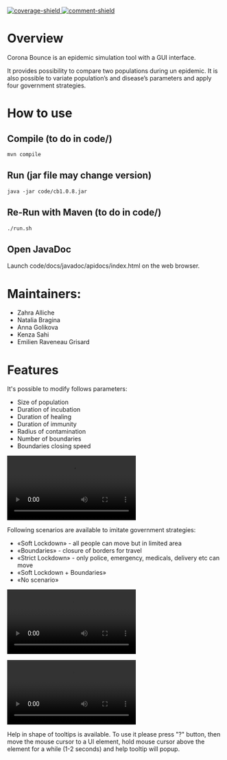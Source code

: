 [main]: https://gaufre.informatique.univ-paris-diderot.fr/raveneau/corona-bounce
[coverage-shield]: https://img.shields.io/badge/Coverage-35%25-yellow
[comment-shield]: https://img.shields.io/badge/Javadoc-100%25-brightgreen
[ ![coverage-shield][] ][main]
[ ![comment-shield][] ][main]


# **Overview**

Corona Bounce is an epidemic simulation tool with a GUI interface.

It provides possibility to compare two populations during un epidemic.
It is also possible to variate population’s and disease’s parameters and apply four government strategies.

# **How to use**

## Compile (to do in code/)
```
mvn compile
```

## Run (jar file may change version)
```
java -jar code/cb1.0.8.jar
```

## Re-Run with Maven (to do in code/)
```
./run.sh
```

## Open JavaDoc
Launch code/docs/javadoc/apidocs/index.html on the web browser.

# **Maintainers:**

* Zahra Alliche
* Natalia Bragina
* Anna Golikova
* Kenza Sahi
* Emilien Raveneau Grisard


# **Features**

It's possible to modify follows parameters:
* Size of population
* Duration of incubation
* Duration of healing
* Duration of immunity
* Radius of contamination
* Number of boundaries
* Boundaries closing speed 


![](code/target/project_1_resized.mp4)

Following scenarios are available to imitate government strategies:

* «Soft Lockdown» - all people can move but in limited area
* «Boundaries» - closure of borders for travel 
* «Strict Lockdown» - only police, emergency, medicals, delivery etc can move
* «Soft Lockdown + Boundaries»
* «No scenario»

![](code/target/Project_2_resize.mp4)



![](code/target/project_3_resized.mp4)


Help in shape of tooltips is available. 
To use it please press "?" button, then move the mouse cursor to a UI element, hold mouse cursor above the element for a while (1-2 seconds) and help tooltip will popup.  
